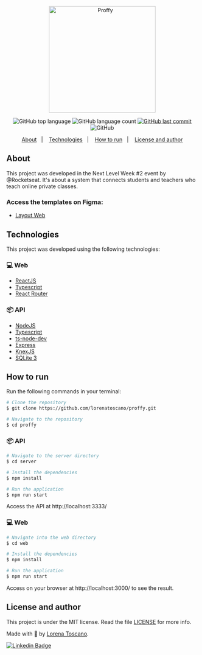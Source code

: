 <p align="center">
   <img src="https://user-images.githubusercontent.com/52718710/89372089-94173a00-d6bb-11ea-940c-f9f919fdb83c.png" alt="Proffy" width="280"/>
</p>

<p align="center">
  <img alt="GitHub top language" src="https://img.shields.io/github/languages/top/lorenatoscano/proffy.svg">

  <img alt="GitHub language count" src="https://img.shields.io/github/languages/count/lorenatoscano/proffy.svg">
  
  <a href="https://github.com/lorenatoscano/proffy/commits/master">
    <img alt="GitHub last commit" src="https://img.shields.io/github/last-commit/lorenatoscano/proffy.svg">
  </a>

  <img alt="GitHub" src="https://img.shields.io/github/license/lorenatoscano/proffy.svg">
</p>

<p align="center">
  <a href="#about">About</a>&nbsp;&nbsp;&nbsp;|&nbsp;&nbsp;&nbsp;
  <a href="#technologies">Technologies</a>&nbsp;&nbsp;&nbsp;|&nbsp;&nbsp;&nbsp;
  <a href="#how-to-run">How to run</a>&nbsp;&nbsp;&nbsp;|&nbsp;&nbsp;&nbsp;
  <a href="#license-and-author">License and author</a>
</p>

## About
This project was developed in the Next Level Week #2 event by @Rocketseat. It's about a system that connects students and teachers who teach online private classes.

### Access the templates on Figma:
- [Layout Web](https://www.figma.com/file/GHGS126t7WYjnPZdRKChJF/Proffy-Web)
<!-- - [Layout Mobile](https://www.figma.com/file/e33KvgUpFdunXxJjHnK7CG/Proffy-Mobile) -->


## Technologies

This project was developed using the following technologies:

### 💻 Web
- [ReactJS](https://reactjs.org/)
- [Typescript](https://www.typescriptlang.org/)
- [React Router](https://github.com/ReactTraining/react-router)

### 📦 API
- [NodeJS](https://nodejs.org/en/)
- [Typescript](https://www.typescriptlang.org/)
- [ts-node-dev](https://github.com/whitecolor/ts-node-dev)
- [Express](https://expressjs.com/)
- [KnexJS](http://knexjs.org/)
- [SQLite 3](https://www.npmjs.com/package/sqlite3)


## How to run

Run the following commands in your terminal:

```bash
# Clone the repository
$ git clone https://github.com/lorenatoscano/proffy.git

# Navigate to the repository
$ cd proffy
```

### 📦 API

```bash
# Navigate to the server directory
$ cd server

# Install the dependencies 
$ npm install

# Run the application
$ npm run start
```

Access the API at http://localhost:3333/

### 💻 Web

```bash
# Navigate into the web directory
$ cd web

# Install the dependencies 
$ npm install

# Run the application
$ npm run start
```

Access on your browser at http://localhost:3000/ to see the result.

<!-- ### 📱 Mobile

For running the mobile version you need a smartphone with the application [expo](https://play.google.com/store/apps/details?id=host.exp.exponent) installed in it or in a emulator Android/IOS.
<br />
Besides that, clone this repository in your machine. Inside the root directory of the project, run the following commands:

```bash
# Navigate into the mobile directory
$ cd mobile

# Install the dependencies
$ npm install 

# Run the application
$ npm run start
```

After that, read the QRCode with the application [expo](https://play.google.com/store/apps/details?id=host.exp.exponent) or run it using an emulator. -->


## License and author

This project is under the MIT license. Read the file [LICENSE](https://github.com/lorenatoscano/proffy/master/LICENSE) for more info. 

Made with :purple_heart: by [Lorena Toscano](https://github.com/lorenatoscano).


[![Linkedin Badge](https://img.shields.io/badge/-Lorena_Toscano-blue?style=flat-square&logo=Linkedin&logoColor=white&link=https://www.linkedin.com/in/lorena-toscano-243432183/)](https://www.linkedin.com/in/lorena-toscano-243432183/)

